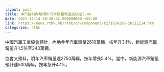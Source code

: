 ```yaml
---
layout: post
title: 中汽協料內地明年汽車銷量增速加快至5.4%
date: 2021-12-14 20:30:32.000000000 +08:00
link: https://news.rthk.hk/rthk/ch/component/k2/1624198-20211214.htm
categories: rthk
---
```


中國汽車工業協會預計，內地今年汽車銷量2610萬輛，按年升3.1%，新能源汽車銷量升1.5倍至340萬輛。

協會又預料，明年汽車銷量達2750萬輛，按年增長5.4%。當中，新能源汽車銷量預計達500萬輛，按年急升47%。
